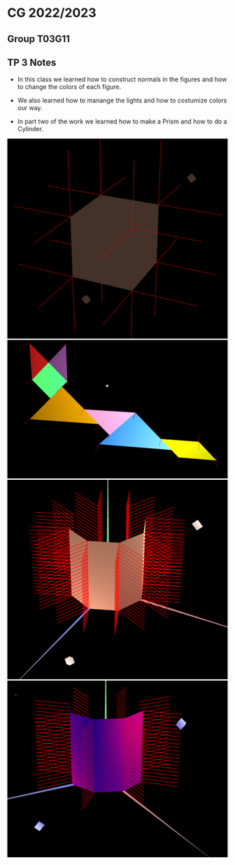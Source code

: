 # CG 2022/2023

## Group T03G11

## TP 3 Notes

- In this class we learned how to construct normals in the figures and how to change the colors of each figure.

- We also learned how to manange the lights and how to costumize colors our way.

- In part two of the work we learned how to make a Prism and how to do a Cylinder.

![Screenshot 1](Screenshots/cg-t03g11-tp3-1.png)
![Screenshot 2](Screenshots/cg-t03g11-tp3-2.png)
![Screenshot 3](Screenshots/cg-t03g11-tp3-3.png)
![Screenshot 4](Screenshots/cg-t03g11-tp3-4.png)
